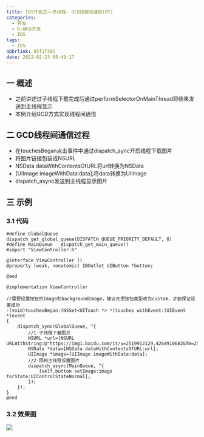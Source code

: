 ```yaml
---
title: IOS开发之——多线程- GCD线程间通信(07)
categories:
  - 开发
  - D-移动开发
  - IOS
tags:
  - IOS
abbrlink: 95f1f301
date: 2022-02-23 08:49:17
---
```

## 一 概述

* 之前讲述过子线程下载完成后通过performSelectorOnMainThread将结果发送到主线程显示
* 本例介绍GCD方式实现线程间通信

<!--more-->

## 二 GCD线程间通信过程

* 在touchesBegan点击事件中通过dispatch_sync开启线程下载图片
* 将图片链接包装成NSURL
* NSData dataWithContentsOfURL将url转换为NSData
* [UIImage imageWithData:data];将data转换为UIImage
*  dispatch_async发送到主线程显示图片

## 三 示例

### 3.1 代码

```
#define GlobalQueue   dispatch_get_global_queue(DISPATCH_QUEUE_PRIORITY_DEFAULT, 0)
#define MainQueue   dispatch_get_main_queue()
#import "ViewController.h"

@interface ViewController ()
@property (weak, nonatomic) IBOutlet UIButton *button;

@end

@implementation ViewController

//需要设置按钮的image和backgroundImage，建议先把按钮类型改为custom，才能保证设置成功
-(void)touchesBegan:(NSSet<UITouch *> *)touches withEvent:(UIEvent *)event
{
    dispatch_sync(GlobalQueue, ^{
        //1-子线程下载图片
        NSURL *url=[NSURL URLWithString:@"https://img1.baidu.com/it/u=2519912129,4264910682&fm=253&fmt=auto&app=138&f=JPEG"];
        NSData *data=[NSData dataWithContentsOfURL:url];
        UIImage *image=[UIImage imageWithData:data];
        //2-回到主线程设置图片
        dispatch_async(MainQueue, ^{
            [self.button setImage:image forState:UIControlStateNormal];
        });
    });
}
@end
```

### 3.2 效果图

![][1]


[1]:https://cdn.staticaly.com/gh/PGzxc/CDN/master/blog-ios/ios-gcd-thread-commit.gif